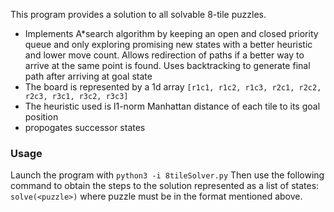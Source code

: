 
This program provides a solution to all solvable 8-tile puzzles.

- Implements A\*search algorithm by keeping an open and closed priority queue and only exploring promising new states with a better heuristic and lower move count. Allows redirection of paths if a better way to arrive at the same point is found. Uses backtracking to generate final path after arriving at goal state
- The board is represented by a 1d array ```[r1c1, r1c2, r1c3, r2c1, r2c2, r2c3, r3c1, r3c2, r3c3]```
- The heuristic used is l1-norm Manhattan distance of each tile to its goal position
- propogates successor states

### Usage
Launch the program with ```python3 -i 8tileSolver.py``` Then use the following command to obtain the steps to the solution represented as a list of states:
```solve(<puzzle>)``` where puzzle must be in the format mentioned above.
